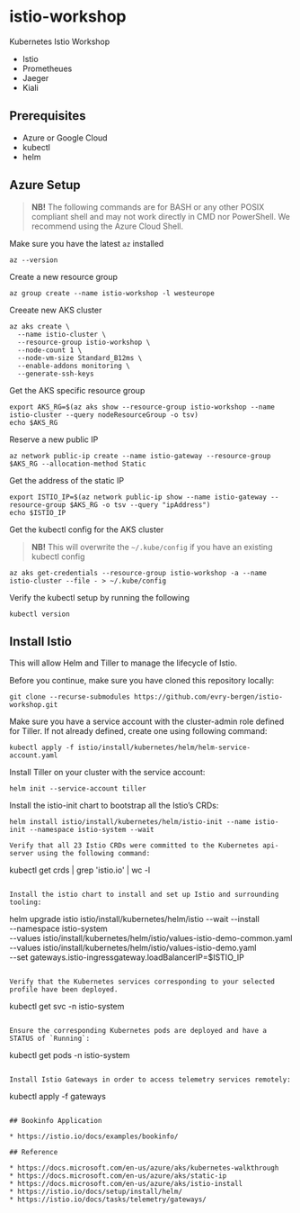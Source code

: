 # istio-workshop

Kubernetes Istio Workshop

* Istio
* Prometheues
* Jaeger
* Kiali

## Prerequisites

* Azure or Google Cloud
* kubectl
* helm

## Azure Setup

> **NB!** The following commands are for BASH or any other POSIX compliant shell
> and may not work directly in CMD nor PowerShell. We recommend using the Azure
> Cloud Shell.

Make sure you have the latest `az` installed

```
az --version
```

Create a new resource group

```
az group create --name istio-workshop -l westeurope
```

Creeate new AKS cluster

```
az aks create \
  --name istio-cluster \
  --resource-group istio-workshop \
  --node-count 1 \
  --node-vm-size Standard_B12ms \
  --enable-addons monitoring \
  --generate-ssh-keys
```

Get the AKS specific resource group

```
export AKS_RG=$(az aks show --resource-group istio-workshop --name istio-cluster --query nodeResourceGroup -o tsv)
echo $AKS_RG
```

Reserve a new public IP

```
az network public-ip create --name istio-gateway --resource-group $AKS_RG --allocation-method Static
```

Get the address of the static IP

```
export ISTIO_IP=$(az network public-ip show --name istio-gateway --resource-group $AKS_RG -o tsv --query "ipAddress")
echo $ISTIO_IP
```

Get the kubectl config for the AKS cluster

> **NB!** This will overwrite the `~/.kube/config` if you have an existing
> kubectl config

```
az aks get-credentials --resource-group istio-workshop -a --name istio-cluster --file - > ~/.kube/config
```

Verify the kubectl setup by running the following

```
kubectl version
```

## Install Istio

This will allow Helm and Tiller to manage the lifecycle of Istio.

Before you continue, make sure you have cloned this repository locally:

```
git clone --recurse-submodules https://github.com/evry-bergen/istio-workshop.git
```

Make sure you have a service account with the cluster-admin role defined for Tiller. If not already defined, create one using following command:

```
kubectl apply -f istio/install/kubernetes/helm/helm-service-account.yaml
```

Install Tiller on your cluster with the service account:

```
helm init --service-account tiller
```

Install the istio-init chart to bootstrap all the Istio’s CRDs:

```
helm install istio/install/kubernetes/helm/istio-init --name istio-init --namespace istio-system --wait

Verify that all 23 Istio CRDs were committed to the Kubernetes api-server using the following command:

```
kubectl get crds | grep 'istio.io' | wc -l
```

Install the istio chart to install and set up Istio and surrounding tooling:

```
helm upgrade istio istio/install/kubernetes/helm/istio --wait --install \
    --namespace istio-system \
    --values istio/install/kubernetes/helm/istio/values-istio-demo-common.yaml \
    --values istio/install/kubernetes/helm/istio/values-istio-demo.yaml \
    --set gateways.istio-ingressgateway.loadBalancerIP=$ISTIO_IP
```

Verify that the Kubernetes services corresponding to your selected profile have been deployed.

```
kubectl get svc -n istio-system
```

Ensure the corresponding Kubernetes pods are deployed and have a STATUS of `Running`:

```
kubectl get pods -n istio-system
```

Install Istio Gateways in order to access telemetry services remotely:

```
kubectl apply -f gateways
```

## Bookinfo Application

* https://istio.io/docs/examples/bookinfo/

## Reference

* https://docs.microsoft.com/en-us/azure/aks/kubernetes-walkthrough
* https://docs.microsoft.com/en-us/azure/aks/static-ip
* https://docs.microsoft.com/en-us/azure/aks/istio-install
* https://istio.io/docs/setup/install/helm/
* https://istio.io/docs/tasks/telemetry/gateways/
